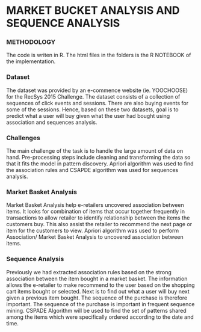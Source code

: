 # MARKET BUCKET ANALYSIS AND SEQUENCE ANALYSIS
### METHODOLOGY
The code is writen in R. The html files in the folders is the R NOTEBOOK of the implementation.

### Dataset
The dataset was provided by an e-commence website (ie. YOOCHOOSE) for the RecSys 2015 Challenge. The dataset consists of 
a collection of sequences of click events and sessions. There are also buying events for some of the sessions. Hence, based 
on these two datasets, goal is to predict what a user will buy given what the user had bought using association and 
sequences analysis. 

### Challenges
The main challenge of the task is to handle the large amount of data on hand. Pre-processing steps include cleaning and 
transforming the data so that it fits the model in pattern discovery. Apriori algorithm was used to find the association rules 
and CSAPDE algorithm was used for sequences analysis.

### Market Basket Analysis
Market Basket Analysis help e-retailers uncovered association between items. It looks for combination of items that occur 
together frequently in transactions to allow retailer to identify relationship between the items the customers buy. 
This also assist the retailer to recommend the next page or item for the customers to view.
Apriori algorithm was used to perform Association/ Market Basket Analysis to uncovered association between items. 

### Sequence Analysis 
Previously we had extracted association rules based on the strong association between the item bought in a market basket. 
The information allows the e-retailer to make recommend to the user based on the shopping cart items bought or selected. 
Next is to find out what a user will buy next given a previous item bought. The sequence of the purchase is therefore important.
The sequence of the purchase is important in frequent sequence mining. CSPADE Algorithm will be used to find the set of patterns 
shared among the items which were specifically ordered according to the date and time. 
